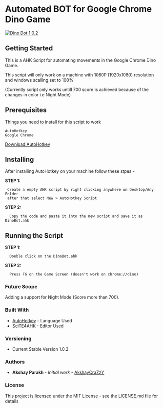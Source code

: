 # Automated BOT for Google Chrome Dino Game
<a href="https://i.giphy.com/media/RJwzJNDkZHofxB02CV/source"><img src="https://i.giphy.com/media/RJwzJNDkZHofxB02CV/source.gif" title="Dino Dot 1.0.2"/></a>

## Getting Started
This is a AHK Script for automating movements in the Google Chrome Dino Game. 

This script will only work on a machine with 1080P (1920x1080) resolution and windows scalling set to 100%

(Currently script only works untill 700 score is achieved because of the changes in color i.e Night Mode)
## Prerequisites
Things you need to install for this script to work
```
AutoHotkey
Google Chrome
```
[Download AutoHotkey](https://www.autohotkey.com/download/ahk-install.exe)
## Installing

After installing AutoHotkey on your machine follow these stpes -


 **STEP 1:**
 ```
  Create a empty AHK script by right clicking anywhere on Desktop/Any Folder 
  after that select New > AutoHotkey Script
```
**STEP 2:**
```
  Copy the code and paste it into the new script and save it as DinoBot.ahk
```

## Running the Script

**STEP 1:**
```
  Double click on the DinoBot.ahk 
 ```
**STEP 2:**
```
  Press F6 on the Game Screen (doesn't work on chrome://dino)
  ```

### Future Scope
Adding a support for Night Mode (Score more than 700).

### Built With

* [AutoHotkey](https://www.autohotkey.com/) - Language Used
* [SciTE4AHK](http://fincs.ahk4.net/scite4ahk/) - Editor Used

### Versioning

* Current Stable Version 1.0.2

### Authors

* **Akshay Parakh** - *Initial work* - [AkshayCraZzY](https://github.com/AkshayCraZzY)

### License

This project is licensed under the MIT License - see the [LICENSE.md](LICENSE.md) file for details
